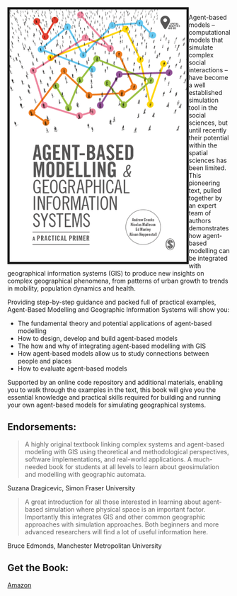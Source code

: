 <img align="left" src="./Images/BookCover.png" alt="A picture of the Andrew" width="400" border="5" />

Agent-based models – computational models that simulate complex social interactions – have become a well established simulation tool in the social sciences, but until recently their potential within the spatial sciences has been limited.  This pioneering text, pulled together by an expert team of authors demonstrates how agent-based modelling can be integrated with geographical information systems (GIS) to produce new insights on complex geographical phenomena, from patterns of urban growth to trends in mobility, population dynamics and health. 

Providing step-by-step guidance and packed full of practical examples, Agent-Based Modelling and Geographic Information Systems will show you: 

* The fundamental theory and potential applications of agent-based modelling 
* How to design, develop and build agent-based models 
* The how and why of integrating agent-based modelling with GIS 
* How agent-based models allow us to study connections between people and places 
* How to evaluate agent-based models 

Supported by an online code repository and additional materials, enabling you to walk through the examples in the text, this book will give you the essential knowledge and practical skills required for building and running your own agent-based models for simulating geographical systems. 

## Endorsements:
 
> A highly original textbook linking complex systems and agent-based modeling with GIS using theoretical and methodological perspectives, software implementations, and real-world applications. A much-needed book for students at all levels to learn about geosimulation and modelling with geographic automata.

Suzana Dragicevic, Simon Fraser University
 
> A great introduction for all those interested in learning about agent-based simulation where physical space is an important factor. Importantly this integrates GIS and other common geographic approaches with simulation approaches. Both beginners and more advanced researchers will find a lot of useful information here.
 
 Bruce Edmonds, Manchester Metropolitan University
 
 ## Get the Book:
 
 [Amazon](https://www.amazon.com/Agent-Based-Modelling-Geographical-Information-Systems/dp/1473958652/ref=sr_1_2?s=books&ie=UTF8&qid=1538686958&sr=1-2&keywords=Alison++Heppenstall) 
 